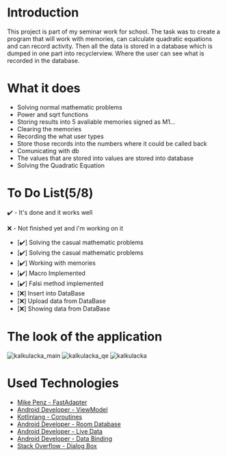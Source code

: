 # Introduction 
This project is part of my seminar work for school. The task was to create a program that will work with memories, can calculate quadratic equations and can record activity. Then all the data is stored in a database which is dumped in one part into recyclerview. Where the user can see what is recorded in the database.

# What it does

- Solving normal mathematic problems
- Power and sqrt functions 
- Storing results into 5 avaliable memories signed as M1...
- Clearing the memories
- Recording the what user types
- Store those records into the numbers where it could be called back
- Comunicating with db
- The values that are stored into values are stored into database
- Solving the Quadratic Equation

# To Do List(5/8)

✔️ - It's done and it works well

❌ - Not finished yet and i'm working on it

- [✔️] Solving the casual mathematic problems
- [✔️] Solving the casual mathematic problems
- [✔️] Working with memories
- [️✔️] Macro Implemented
- [✔️] Falsi method implemented
- [❌] Insert into DataBase
- [❌] Upload data from DataBase
- [❌] Showing data from DataBase


# The look of the application

![kalkulacka_main](https://user-images.githubusercontent.com/66387359/142734293-655b9c41-c031-4977-82ee-627c82e5e67f.png)
![kalkulacka_qe](https://user-images.githubusercontent.com/66387359/142734294-124ec21e-223c-40a3-863b-df1de64f8605.png)
![kalkulacka](https://user-images.githubusercontent.com/66387359/142734292-5d0706a2-3b9a-4a31-bc51-9658917e78a0.png)

# Used Technologies

- [Mike Penz - FastAdapter](https://github.com/mikepenz/FastAdapter)
- [Android Developer - ViewModel](https://developer.android.com/topic/libraries/architecture/viewmodel?gclid=Cj0KCQiAhf2MBhDNARIsAKXU5GSV4I3_o2ttSyKvOeH-JBWkHOEjRSM2NNg3kORfZWbpYuM7kjc1dHAaArMYEALw_wcB&gclsrc=aw.ds)
- [Kotlinlang - Coroutines](https://kotlinlang.org/docs/coroutines-overview.html)
- [Android Developer - Room Database](https://developer.android.com/training/data-storage/room)
- [Android Developer - Live Data](https://developer.android.com/topic/libraries/architecture/livedata)
- [Android Developer - Data Binding](https://developer.android.com/topic/libraries/data-binding)
- [Stack Overflow - Dialog Box](https://stackoverflow.com/questions/52076779/kotlin-custom-dialog-in-android)















